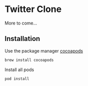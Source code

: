 # Twitter Clone

More to come...

## Installation

Use the package manager [cocoapods](https://cocoapods.org/)

```bash
brew install cocoapods
```

Install all pods

```bash
pod install
```
